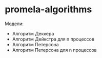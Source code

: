 # promela-algorithms
 
Модели:
- Алгоритм Деккера
- Алгоритм Дейкстра для n процессов
- Алгоритм Петерсона
- Алгоритм Петерсона для n процессов

